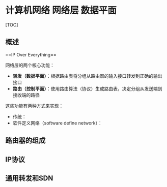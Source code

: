 # 计算机网络 网络层 数据平面

[TOC]

## 概述

 ==IP Over Everything==

网络层的两个核心功能：

- **转发（数据平面）**：根据路由表将分组从路由器的输入接口转发到正确的输出接口
- **路由（控制平面）**：使用路由算法（协议）生成路由表，决定分组从发送端到接收端的路径

这些功能有两种方式来实现：

- 传统：
- 软件定义网络（software define network）：

## 路由器的组成

## IP协议

## 通用转发和SDN

